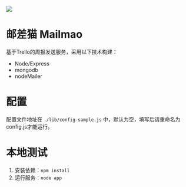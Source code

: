![](http://mailmao.com/images/logo-new.png)

邮差猫 Mailmao
==========

基于Trello的周报发送服务，采用以下技术构建：

- Node/Express
- mongodb
- nodeMailer

配置
==========

配置文件地址在 `./lib/config-sample.js` 中，默认为空，填写后请重命名为config.js才能运行。

本地测试
==========

1. 安装依赖：`npm install` 
2. 运行服务：`node app`
